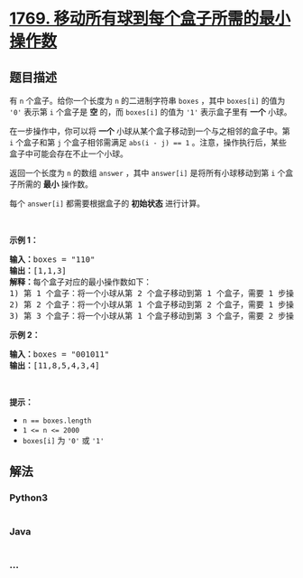 # [1769. 移动所有球到每个盒子所需的最小操作数](https://leetcode-cn.com/problems/minimum-number-of-operations-to-move-all-balls-to-each-box)



## 题目描述

<!-- 这里写题目描述 -->

<p>有 <code>n</code> 个盒子。给你一个长度为 <code>n</code> 的二进制字符串 <code>boxes</code> ，其中 <code>boxes[i]</code> 的值为 <code>'0'</code> 表示第 <code>i</code> 个盒子是 <strong>空</strong> 的，而 <code>boxes[i]</code> 的值为 <code>'1'</code> 表示盒子里有 <strong>一个</strong> 小球。</p>

<p>在一步操作中，你可以将 <strong>一个</strong> 小球从某个盒子移动到一个与之相邻的盒子中。第 <code>i</code> 个盒子和第 <code>j</code> 个盒子相邻需满足 <code>abs(i - j) == 1</code> 。注意，操作执行后，某些盒子中可能会存在不止一个小球。</p>

<p>返回一个长度为 <code>n</code> 的数组 <code>answer</code> ，其中 <code>answer[i]</code> 是将所有小球移动到第 <code>i</code> 个盒子所需的 <strong>最小</strong> 操作数。</p>

<p>每个 <code>answer[i]</code> 都需要根据盒子的 <strong>初始状态</strong> 进行计算。</p>

<p> </p>

<p><strong>示例 1：</strong></p>

<pre><strong>输入：</strong>boxes = "110"
<strong>输出：</strong>[1,1,3]
<strong>解释：</strong>每个盒子对应的最小操作数如下：
1) 第 1 个盒子：将一个小球从第 2 个盒子移动到第 1 个盒子，需要 1 步操作。
2) 第 2 个盒子：将一个小球从第 1 个盒子移动到第 2 个盒子，需要 1 步操作。
3) 第 3 个盒子：将一个小球从第 1 个盒子移动到第 3 个盒子，需要 2 步操作。将一个小球从第 2 个盒子移动到第 3 个盒子，需要 1 步操作。共计 3 步操作。
</pre>

<p><strong>示例 2：</strong></p>

<pre><strong>输入：</strong>boxes = "001011"
<strong>输出：</strong>[11,8,5,4,3,4]</pre>

<p> </p>

<p><strong>提示：</strong></p>

<ul>
	<li><code>n == boxes.length</code></li>
	<li><code>1 &lt;= n &lt;= 2000</code></li>
	<li><code>boxes[i]</code> 为 <code>'0'</code> 或 <code>'1'</code></li>
</ul>


## 解法

<!-- 这里可写通用的实现逻辑 -->

<!-- tabs:start -->

### **Python3**

<!-- 这里可写当前语言的特殊实现逻辑 -->

```python

```

### **Java**

<!-- 这里可写当前语言的特殊实现逻辑 -->

```java

```

### **...**

```

```

<!-- tabs:end -->
